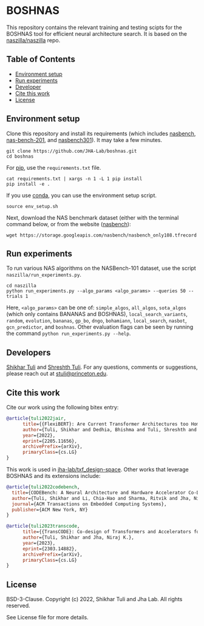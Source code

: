 # BOSHNAS

This repository contains the relevant training and testing scipts for the BOSHNAS tool for efficient neural architecture search. It is based on the [naszilla/naszilla](https://github.com/naszilla/naszilla) repo.

## Table of Contents

- [Environment setup](#environment-setup)
- [Run experiments](#run-experiments)
- [Developer](#developer)
- [Cite this work](#cite-this-work)
- [License](#license)

## Environment setup

Clone this repository and install its requirements (which includes [nasbench](https://github.com/google-research/nasbench), 
[nas-bench-201](https://github.com/D-X-Y/NAS-Bench-201), and [nasbench301](https://github.com/automl/nasbench301)). It may take a few minutes.

```shell
git clone https://github.com/JHA-Lab/boshnas.git
cd boshnas
```

For [pip](https://pip.pypa.io/en/stable/), use the `requirements.txt` file.

```shell
cat requirements.txt | xargs -n 1 -L 1 pip install
pip install -e .
```

If you use [conda](https://docs.conda.io/en/latest/), you can use the environment setup script.

```shell
source env_setup.sh
```

Next, download the NAS benchmark dataset (either with the terminal command below, or from the website ([nasbench](https://github.com/google-research/nasbench)):

```shell
wget https://storage.googleapis.com/nasbench/nasbench_only108.tfrecord
```

## Run experiments

To run various NAS algorithms on the NASBench-101 dataset, use the script `naszilla/run_experiments.py`.

```shell
cd naszilla
python run_experiments.py --algo_params <algo_params> --queries 50 --trials 1
```

Here, `<algo_params>` can be one of: `simple_algos`, `all_algos`, `sota_algos` (which only contains BANANAS and BOSHNAS), `local_search_variants`, `random`, `evolution`, `bananas`, `gp_bo`, `dngo`, `bohamiann`, `local_search`, `nasbot`, `gcn_predictor`, and `boshnas`. Other evaluation flags can be seen by running the command `python run_experiments.py --help`.

## Developers

[Shikhar Tuli](https://github.com/shikhartuli) and [Shreshth Tuli](https://github.com/shreshthtuli). For any questions, comments or suggestions, please reach out at [stuli@princeton.edu](mailto:stuli@princeton.edu).

## Cite this work

Cite our work using the following bitex entry:

```bibtex
@article{tuli2022jair,
      title={{FlexiBERT}: Are Current Transformer Architectures too Homogeneous and Rigid?}, 
      author={Tuli, Shikhar and Dedhia, Bhishma and Tuli, Shreshth and Jha, Niraj K.},
      year={2022},
      eprint={2205.11656},
      archivePrefix={arXiv},
      primaryClass={cs.LG}
}
```

This work is used in [jha-lab/txf_design-space](https://github.com/jha-lab/txf_design-space). Other works that leverage BOSHNAS and its extensions include:

```bibtex
@article{tuli2022codebench,
  title={CODEBench: A Neural Architecture and Hardware Accelerator Co-Design Framework},
  author={Tuli, Shikhar and Li, Chia-Hao and Sharma, Ritvik and Jha, Niraj K},
  journal={ACM Transactions on Embedded Computing Systems},
  publisher={ACM New York, NY}
}
```

```bibtex
@article{tuli2023transcode,
      title={{TransCODE}: Co-design of Transformers and Accelerators for Efficient Training and Inference}, 
      author={Tuli, Shikhar and Jha, Niraj K.},
      year={2023},
      eprint={2303.14882},
      archivePrefix={arXiv},
      primaryClass={cs.LG}
}
```

## License

BSD-3-Clause. 
Copyright (c) 2022, Shikhar Tuli and Jha Lab.
All rights reserved.

See License file for more details.
